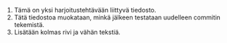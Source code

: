 1. Tämä on yksi harjoitustehtävään liittyvä tiedosto.
2. Tätä tiedostoa muokataan, minkä jälkeen testataan uudelleen commitin tekemistä.
3. Lisätään kolmas rivi ja vähän tekstiä.